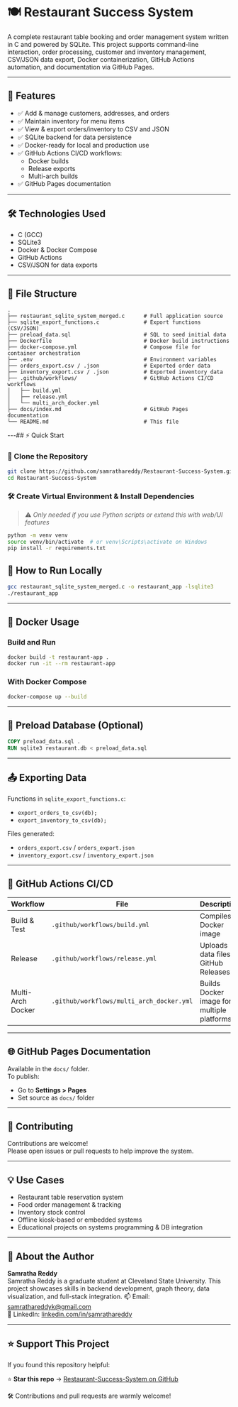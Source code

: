 
# 🍽️ Restaurant Success System

A complete restaurant table booking and order management system written in C and powered by SQLite. This project supports command-line interaction, order processing, customer and inventory management, CSV/JSON data export, Docker containerization, GitHub Actions automation, and documentation via GitHub Pages.

---

## 🚀 Features

- ✅ Add & manage customers, addresses, and orders
- ✅ Maintain inventory for menu items
- ✅ View & export orders/inventory to CSV and JSON
- ✅ SQLite backend for data persistence
- ✅ Docker-ready for local and production use
- ✅ GitHub Actions CI/CD workflows:
  - Docker builds
  - Release exports
  - Multi-arch builds
- ✅ GitHub Pages documentation

---

## 🛠️ Technologies Used

- C (GCC)
- SQLite3
- Docker & Docker Compose
- GitHub Actions
- CSV/JSON for data exports

---

## 📂 File Structure

```
.
├── restaurant_sqlite_system_merged.c      # Full application source
├── sqlite_export_functions.c              # Export functions (CSV/JSON)
├── preload_data.sql                       # SQL to seed initial data
├── Dockerfile                             # Docker build instructions
├── docker-compose.yml                     # Compose file for container orchestration
├── .env                                   # Environment variables
├── orders_export.csv / .json              # Exported order data
├── inventory_export.csv / .json           # Exported inventory data
├── .github/workflows/                     # GitHub Actions CI/CD workflows
│   ├── build.yml
│   ├── release.yml
│   └── multi_arch_docker.yml
├── docs/index.md                          # GitHub Pages documentation
└── README.md                              # This file
```

---## ⚡ Quick Start

### 🔗 Clone the Repository

```bash
git clone https://github.com/samrathareddy/Restaurant-Success-System.git
cd Restaurant-Success-System
```

### 🛠️ Create Virtual Environment & Install Dependencies

> ⚠️ *Only needed if you use Python scripts or extend this with web/UI features*

```bash
python -m venv venv
source venv/bin/activate  # or venv\Scripts\activate on Windows
pip install -r requirements.txt
```

## 🧪 How to Run Locally

```bash
gcc restaurant_sqlite_system_merged.c -o restaurant_app -lsqlite3
./restaurant_app
```

---

## 🐳 Docker Usage

### Build and Run
```bash
docker build -t restaurant-app .
docker run -it --rm restaurant-app
```

### With Docker Compose
```bash
docker-compose up --build
```

---

## 💾 Preload Database (Optional)
```dockerfile
COPY preload_data.sql .
RUN sqlite3 restaurant.db < preload_data.sql
```

---

## 📤 Exporting Data

Functions in `sqlite_export_functions.c`:
- `export_orders_to_csv(db);`
- `export_inventory_to_csv(db);`

Files generated:
- `orders_export.csv` / `orders_export.json`
- `inventory_export.csv` / `inventory_export.json`

---

## 🤖 GitHub Actions CI/CD

| Workflow             | File                | Description                         |
|----------------------|---------------------|-------------------------------------|
| Build & Test         | `.github/workflows/build.yml`           | Compiles Docker image               |
| Release              | `.github/workflows/release.yml`         | Uploads data files to GitHub Releases |
| Multi-Arch Docker    | `.github/workflows/multi_arch_docker.yml`| Builds Docker image for multiple platforms |

---

## 🌐 GitHub Pages Documentation

Available in the `docs/` folder.  
To publish:
- Go to **Settings > Pages**
- Set source as `docs/` folder

---

## 🙌 Contributing

Contributions are welcome!  
Please open issues or pull requests to help improve the system.

---


## 💡 Use Cases

- Restaurant table reservation system
- Food order management & tracking
- Inventory stock control
- Offline kiosk-based or embedded systems
- Educational projects on systems programming & DB integration

---

## 👤 About the Author

**Samratha Reddy**  
Samratha Reddy is a graduate student at Cleveland State University. This project showcases skills in backend development, graph theory, data visualization, and full-stack integration.
📫 Email: samrathareddyk@gmail.com  
🔗 LinkedIn: [linkedin.com/in/samrathareddy](https://www.linkedin.com/in/samrathareddy)

---

## ⭐ Support This Project

If you found this repository helpful:

⭐ **Star this repo** → [Restaurant-Success-System on GitHub](https://github.com/samrathareddy/Restaurant-Success-System.git)

🛠️ Contributions and pull requests are warmly welcome!

